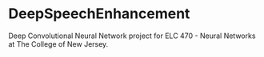 # DeepSpeechEnhancement
Deep Convolutional Neural Network project for ELC 470 - Neural Networks at The College of New Jersey.
